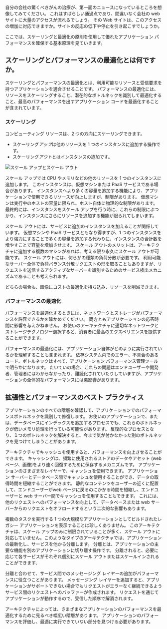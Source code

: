 自分の会社の驚くべきがんの治療が、第一面のニュースになっているところを想像してみてください。 これはすばらしい通過点であり、間違いなく会社の web サイトに大量のアクセスが流れるでしょう。 その Web サイトは、このアクセスの増加に対応できますか。サイトの反応の低下や停止を引き起こすでしょうか。

ここでは、スケーリングと最適化の原則を使用して優れたアプリケーション パフォーマンスを確保する基本原理を見ていきます。

## <a name="what-is-scaling-and-performance-optimization"></a>スケーリングとパフォーマンスの最適化とは何ですか。

スケーリングとパフォーマンスの最適化とは、利用可能なリソースと受信要求を持つアプリケーションを適合させることです。 パフォーマンスの最適化には、リソースをスケーリングすること、潜在的なボトルネックを識別して最適化すること、最高のパフォーマンスを出すアプリケーション コードを最適化することが含まれています。

### <a name="scaling"></a>スケーリング

コンピューティング リソースは、2 つの方向にスケーリングできます。

* スケーリング*アップ*は他のリソースを 1 つのインスタンスに追加する操作です。
* スケーリング*アウト*とはインスタンスの追加です。

![スケール アップとスケール アウト](../media-draft/scale-up-scale-out.png)

スケール アップでは CPU やメモリなどの他のリソースを 1 つのインスタンスに追加します。 このインスタンスは、仮想マシンまたは PaaS サービスである場合があります。 インスタンスへより多くの容量を追加する機能により、アプリケーションで使用できるリソースが向上しますが、制限があります。 仮想マシンは実行中のホストの容量に限られ、ホスト自体に物理的な制限があります。 最終的には、インスタンスをスケール アップを行う時に、これらの制限にぶつかり、インスタンスにさらにリソースを追加する機能が限られてしまいます。

スケール アウトには、サービスに追加のインスタンスを加えることが関係しています。 仮想マシンや PaaS サービスともなり得ますが、1 つのインスタンスをより強力にすることで多くの容量を追加する代わりに、インスタンスの合計数を増やすことで容量を増加させます。 スケール アウトのメリットは、アーキテクチャに追加する複数のマシンがあれば、考える限り永久にスケール アウトが可能です。 スケール アウトには、何らかの種類の負荷分散が必要です。 利用可能なサーバー全体で負荷バランス分散リクエストの形を取ることもありますが、リクエストを送信するアクティブなサーバーを識別するためのサービス検出メカニズムであることも考えられます。

どちらの場合も、画像にコストの最適化を持ち込み、リソースを削減できます。

### <a name="performance-optimization"></a>パフォーマンスの最適化

パフォーマンスを最適化するときには、ネットワークとストレージがパフォーマンスを許容できるかを確かめてください。 両方ともアプリケーションの応答時間に影響を与えかねません。 お使いのアーキテクチャに適切なネットワークとストレージテクノロジー選択すると、消費者に最高のエクスペリエンスを提供することができます。

パフォーマンスの最適化には、アプリケーション自体がどのように実行されているかを理解することも含まれます。 依存システム内でのエラー、不具合のあるコード、ボトルネックはすべて、アプリケーション パフォーマンス管理ツールで明らかになります。 たいていの場合、これらの問題はエンドユーザーや開発者、管理者にはわからなかったり、難読化されていたりしていますが、アプリケーションの全体的なパフォーマンスには悪影響があります。

## <a name="scalability-and-performance-best-practices"></a>拡張性とパフォーマンスのベスト プラクティス

アプリケーションのすべての階層を確認して、アプリケーションでのパフォーマンスボトルネックを識別して修復します。 お使いのアプリケーションで、または、データベースにインデックスを追加するプロセスでも、これらのボトルネックが低いメモリ処理を行っている可能性があります。 反復的なプロセスとなり、１つのボトルネックを解決すると、今まで気が付かなかった別のボトルネックを見つけてしまうことがあります。

アーキテクチャでキャッシュを使用すると、パフォーマンスを向上させることができます。 キャッシングは、頻繁に使用されるストアのデータやアセット (web ページ、画像)をより速く回復するために保存するメカニズムです。 アプリケーションのさまざまなレイヤーで、キャッシュを使用できます。 アプリケーション サーバーとデータベース間でキャッシュを使用することができ、データの取得時間を短縮することができます。 静的なコンテンツをユーザーの近くに配置して、エンドユーザーがweb ページに戻るのにかかる時間を短縮し、エンドユーザーと web サーバー間でキャッシュを使用することもできます。 これには、他のリクエストへのパフォーマンスを向上して、データベースまたは web サーバーからのリクエストをオフロードするという二次的な影響もあります。

複数のタスクを実行する 1 つの大規模なアプリケーションとしてビルドされたレガシー アプリケーションを表示することは珍しくありません。 このアーキテクチャは、スケール アップのみに制限されていることが多く、スケール アウトに対応していません。このようなタイプのアーキテクチャでは、アプリケーションの最新化し、サービスを他から分離します。 分離とは、アプリケーションの主要な機能を別のアプリケーションに切り離す操作です。 分離されると、必要に応じて各サービスがそれぞれ個別にスケール アウトまたはスケールインされることができます、

分離と合わせて、サービス間でのメッセージング レイヤーの追加がパフォーマンスに役立つことがあります。 メッセージング レイヤーを追加すると、アプリケーションがサポートできない場合でもリクエストがエラーなく継続できるようサービス間のリクエストへのバッファーが作成されます。 リクエストを通じてアプリケーションが動作するので、受信した順序で解消されます。

アーキテクチャによっては、さまざまなアプリケーションのパフォーマンスを最適化するために見るべき幅広い階層があります。 アプリケーションのパフォーマンスを評価し、最適に実行できていない部分を見つける必要があります。
